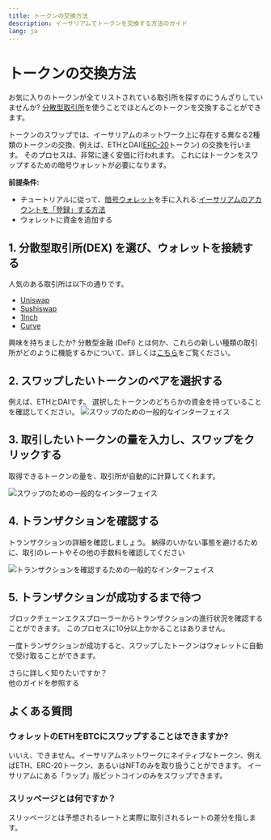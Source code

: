 ```yaml
---
title: トークンの交換方法
description: イーサリアムでトークンを交換する方法のガイド
lang: ja
---
```


# トークンの交換方法

お気に入りのトークンが全てリストされている取引所を探すのにうんざりしていませんか? [分散型取引所](/glossary/#dex)を使うことでほとんどのトークンを交換することができます。

トークンのスワップでは、イーサリアムのネットワーク上に存在する異なる2種類のトークンの交換、例えば、ETHとDAI([ERC-20](/glossary/#erc-20)トークン) の交換を行います。 そのプロセスは、非常に速く安価に行われます。 これにはトークンをスワップするための暗号ウォレットが必要になります。

**前提条件:**

- チュートリアルに従って、[暗号ウォレット](/glossary/#wallet)を手に入れる:[イーサリアムのアカウントを「登録」する方法](/guides/how-to-create-an-ethereum-account/)
- ウォレットに資金を追加する

## 1. 分散型取引所(DEX) を選び、ウォレットを接続する

人気のある取引所は以下の通りです。

- [Uniswap](https://app.uniswap.org/#/swap)
- [Sushiswap](https://www.sushi.com/swap)
- [1Inch](https://app.1inch.io/#/1/unified/swap/ETH/DAI)
- [Curve](https://curve.fi/#/ethereum/swap)

興味を持ちましたか? 分散型金融 (DeFi) とは何か、これらの新しい種類の取引所がどのように機能するかについて、詳しくは[こちら](/defi/)をご覧ください。

## 2. スワップしたいトークンのペアを選択する

例えば、ETHとDAIです。 選択したトークンのどちらかの資金を持っていることを確認してください。 ![スワップのための一般的なインターフェイス](./swap1.png)

## 3. 取引したいトークンの量を入力し、スワップをクリックする

取得できるトークンの量を、取引所が自動的に計算してくれます。

![スワップのための一般的なインターフェイス](./swap2.png)

## 4. トランザクションを確認する

トランザクションの詳細を確認しましょう。 納得のいかない事態を避けるために、取引のレートやその他の手数料を確認してください

![トランザクションを確認するための一般的なインターフェイス](./swap3.png)

## 5. トランザクションが成功するまで待つ

ブロックチェーンエクスプローラーからトランザクションの進行状況を確認することができます。 このプロセスに10分以上かかることはありません。

一度トランザクションが成功すると、スワップしたトークンはウォレットに自動で受け取ることができます。
<br />

<InfoBanner shouldSpaceBetween emoji=":eyes:">
  <div>さらに詳しく知りたいですか？</div>
  <ButtonLink to="/guides/">
    他のガイドを参照する
  </ButtonLink>
</InfoBanner>

## よくある質問

### ウォレットのETHをBTCにスワップすることはできますか?

いいえ、できません。イーサリアムネットワークにネイティブなトークン、例えばETH、ERC-20トークン、あるいはNFTのみを取り扱うことができます。 イーサリアムにある「ラップ」版ビットコインのみをスワップできます。

### スリッページとは何ですか？

スリッページとは予想されるレートと実際に取引されるレートの差分を指します。
